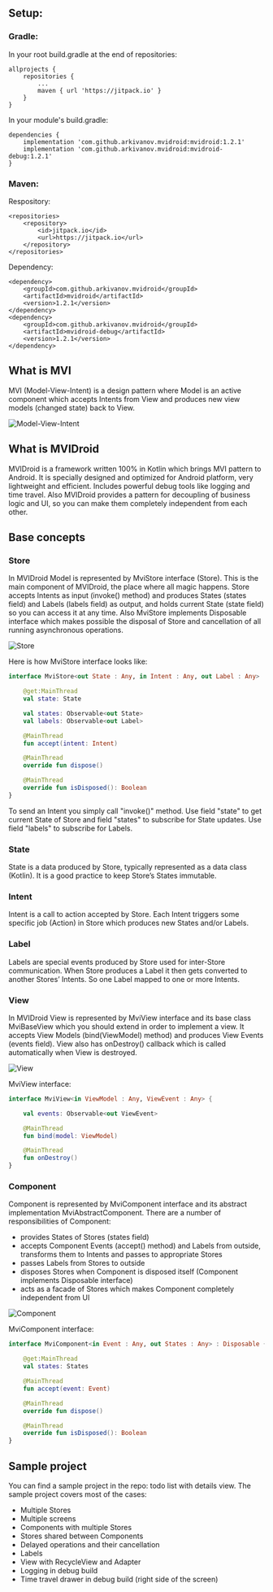 ## Setup:

### Gradle:

In your root build.gradle at the end of repositories:
```
allprojects {
    repositories {
        ...
        maven { url 'https://jitpack.io' }
    }
}
```
In your module's build.gradle:
```
dependencies {
    implementation 'com.github.arkivanov.mvidroid:mvidroid:1.2.1'
    implementation 'com.github.arkivanov.mvidroid:mvidroid-debug:1.2.1'
}
```
### Maven:

Respository:
```
<repositories>
    <repository>
        <id>jitpack.io</id>
        <url>https://jitpack.io</url>
    </repository>
</repositories>
```
Dependency:
```
<dependency>
    <groupId>com.github.arkivanov.mvidroid</groupId>
    <artifactId>mvidroid</artifactId>
    <version>1.2.1</version>
</dependency>
<dependency>
    <groupId>com.github.arkivanov.mvidroid</groupId>
    <artifactId>mvidroid-debug</artifactId>
    <version>1.2.1</version>
</dependency>
```

## What is MVI

MVI (Model-View-Intent) is a design pattern where Model is an active component which accepts Intents from View and produces new view models (changed state) back to View.

![Model-View-Intent](https://s8.postimg.cc/8xqom7e0l/MVI2.png)
<br>

## What is MVIDroid

MVIDroid is a framework written 100% in Kotlin which brings MVI pattern to Android. It is specially designed and optimized for Android platform, very lightweight and efficient. Includes powerful debug tools like logging and time travel. Also MVIDroid provides a pattern for decoupling of business logic and UI, so you can make them completely independent from each other.

## Base concepts

### Store

In MVIDroid Model is represented by MviStore interface (Store). This is the main component of MVIDroid, the place where all magic happens. Store accepts Intents as input (invoke() method) and produces States (states field) and Labels (labels field) as output, and holds current State (state field) so you can access it at any time. Also MviStore implements Disposable interface which makes possible the disposal of Store and cancellation of all running asynchronous operations.

![Store](https://s8.postimg.cc/3mbs1hznp/Store2.png)

Here is how MviStore interface looks like:

```kotlin
interface MviStore<out State : Any, in Intent : Any, out Label : Any> : Disposable {

    @get:MainThread
    val state: State

    val states: Observable<out State>
    val labels: Observable<out Label>

    @MainThread
    fun accept(intent: Intent)

    @MainThread
    override fun dispose()

    @MainThread
    override fun isDisposed(): Boolean
}
```

To send an Intent you simply call "invoke()" method. Use field "state" to get current State of Store and field "states" to subscribe for State updates. Use field "labels" to subscribe for Labels.

### State

State is a data produced by Store, typically represented as a data class (Kotlin). It is a good practice to keep Store’s States immutable.

### Intent

Intent is a call to action accepted by Store. Each Intent triggers some specific job (Action) in Store which produces new States and/or Labels.

### Label

Labels are special events produced by Store used for inter-Store communication. When Store produces a Label it then gets converted to another Stores’ Intents. So one Label mapped to one or more Intents.

### View

In MVIDroid View is represented by MviView interface and its base class MviBaseView which you should extend in order to implement a view. It accepts View Models (bind(ViewModel) method) and produces View Events (events field). View also has onDestroy() callback which is called automatically when View is destroyed.

![View](https://s8.postimg.cc/weijkrp91/View2_1.png)

MviView interface:

```kotlin
interface MviView<in ViewModel : Any, ViewEvent : Any> {

    val events: Observable<out ViewEvent>

    @MainThread
    fun bind(model: ViewModel)

    @MainThread
    fun onDestroy()
}
```

### Component

Component is represented by MviComponent interface and its abstract implementation MviAbstractComponent. There are a number of responsibilities of Component:
* provides States of Stores (states field)
* accepts Component Events (accept() method) and Labels from outside, transforms them to Intents and passes to appropriate Stores
* passes Labels from Stores to outside
* disposes Stores when Component is disposed itself (Component implements Disposable interface)
* acts as a facade of Stores which makes Component completely independent from UI

![Component](https://s8.postimg.cc/dap84czj9/Component.png)

MviComponent interface:

```kotlin
interface MviComponent<in Event : Any, out States : Any> : Disposable {

    @get:MainThread
    val states: States

    @MainThread
    fun accept(event: Event)

    @MainThread
    override fun dispose()

    @MainThread
    override fun isDisposed(): Boolean
}
```

## Sample project

You can find a sample project in the repo: todo list with details view.
The sample project covers most of the cases:
- Multiple Stores
- Multiple screens
- Components with multiple Stores
- Stores shared between Components
- Delayed operations and their cancellation
- Labels
- View with RecycleView and Adapter
- Logging in debug build
- Time travel drawer in debug build (right side of the screen)

